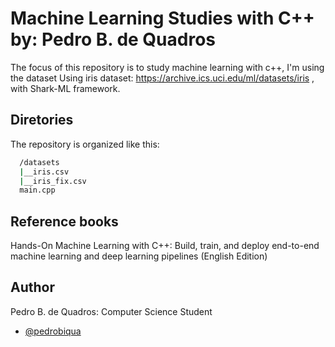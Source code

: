 # Machine Learning Studies with C++ by: Pedro B. de Quadros

The focus of this repository is to study machine learning with c++, I'm using the dataset Using iris dataset: https://archive.ics.uci.edu/ml/datasets/iris , with Shark-ML framework.

## Diretories

The repository is organized like this:
```bash
  /datasets
  |__iris.csv
  |__iris_fix.csv
  main.cpp
```

## Reference books 

Hands-On Machine Learning with C++: Build, train, and deploy end-to-end machine learning and deep learning pipelines (English Edition)

## Author
 
Pedro B. de Quadros: Computer Science Student

- [@pedrobiqua](https://www.github.com/pedrobiqua)

